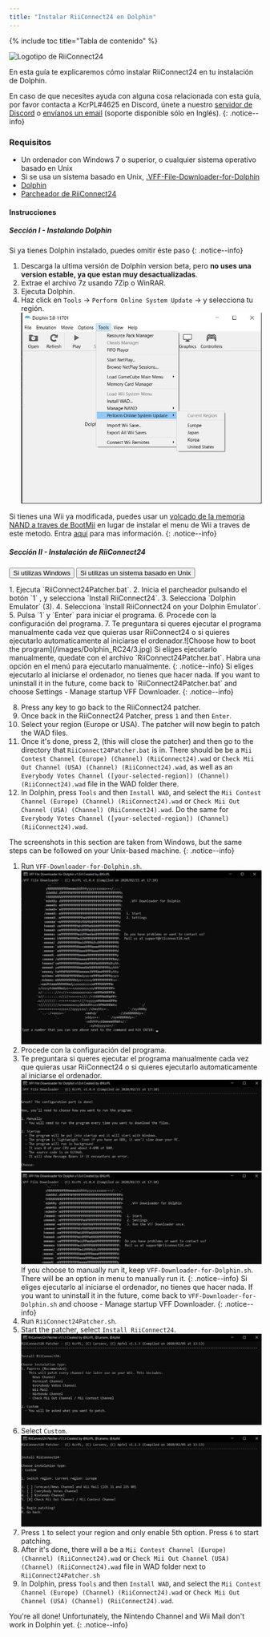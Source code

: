 ```yaml
---
title: "Instalar RiiConnect24 en Dolphin"
---
```


{% include toc title="Tabla de contenido" %}

![Logotipo de RiiConnect24](/images/WiiRC24Logo.jpg)

En esta guía te explicaremos cómo instalar RiiConnect24 en tu instalación de Dolphin.

En caso de que necesites ayuda con alguna cosa relacionada con esta guía, por favor contacta a KcrPL#4625 en Discord, únete a nuestro [servidor de Discord](https://discord.gg/rc24) o [envíanos un email](mailto:support@riiconnect24.net) (soporte disponible sólo en Inglés).
{: .notice--info}

### Requisitos

* Un ordenador con Windows 7 o superior, o cualquier sistema operativo basado en Unix
* Si se usa un sistema basado en Unix, [.VFF-File-Downloader-for-Dolphin](https://github.com/RiiConnect24/.VFF-File-Downloader-for-Dolphin/releases)
* [Dolphin](https://dolphin-emu.org/download/)
* [Parcheador de RiiConnect24](https://github.com/RiiConnect24/RiiConnect24-Patcher/releases)

#### Instrucciones

##### Sección I - Instalando Dolphin

Si ya tienes Dolphin instalado, puedes omitir éste paso
{: .notice--info}

1. Descarga la ultima versión de Dolphin version beta, pero **no uses una version estable, ya que estan muy desactualizadas**.
2. Extrae el archivo 7z usando 7Zip o WinRAR.
3. Ejecuta Dolphin.
4. Haz click en `Tools` -> `Perform Online System Update` -> y selecciona tu región. ![Actualizar la consola por Internet](/images/Dolphin_RC24/1.jpg)

Si tienes una Wii ya modificada, puedes usar un [volcado de la memoria NAND a traves de BootMii](bootmii) en lugar de instalar el menu de Wii a traves de este metodo. Entra [aquí](https://wiki.dolphin-emu.org/index.php?title=NAND_Usage_Guide) para mas información.
{: .notice--info}

##### Sección II - Instalación de RiiConnect24

<button class="tablinks btn btn--large btn--primary" id="defaultOpen" onclick="openTab(event, 'windows')">Si utilizas Windows</button>
<button class="tablinks btn btn--large btn--info" onclick="openTab(event, 'unix')">Si utilizas un sistema basado en Unix</button>

<div id="windows" class="blanktabcontent" markdown="1">
1. Ejecuta `RiiConnect24Patcher.bat`.
2. Inicia el parcheador pulsando el botón `1` , y selecciona `Install RiiConnect24`.
3. Selecciona `Dolphin Emulator` (3).
4. Selecciona `Install RiiConnect24 on your Dolphin Emulator`.
5. Pulsa `1` y `Enter` para iniciar el programa.
6. Procede con la configuración del programa.
7. Te preguntara si queres ejecutar el programa manualmente cada vez que quieras usar RiiConnect24 o si quieres ejecutarlo automaticamente al iniciarse el ordenador.![Choose how to boot the program](/images/Dolphin_RC24/3.jpg)
Si eliges ejecutarlo manualmente, quedate con el archivo `RiiConnect24Patcher.bat`. Habra una opción en el menú para ejecutarlo manualmente.
{: .notice--info}
Si eliges ejecutarlo al iniciarse el ordenador, no tienes que hacer nada. If you want to uninstall it in the future, come back to `RiiConnect24Patcher.bat` and choose Settings - Manage startup VFF Downloader.
{: .notice--info}

8. Press any key to go back to the RiiConnect24 patcher.
9. Once back in the RiiConnect24 Patcher, press `1` and then `Enter`.
10. Select your region (Europe or USA). The patcher will now begin to patch the WAD files.
11. Once it's done, press 2, (this will close the patcher) and then go to the directory that `RiiConnect24Patcher.bat` is in. There should be be a `Mii Contest Channel (Europe) (Channel) (RiiConnect24).wad` or `Check Mii Out Channel (USA) (Channel) (RiiConnect24).wad`, as well as an `Everybody Votes Channel ([your-selected-region]) (Channel) (RiiConnect24).wad` file in the WAD folder there.
12. In Dolphin, press `Tools` and then `Install WAD`, and select the `Mii Contest Channel (Europe) (Channel) (RiiConnect24).wad` or `Check Mii Out Channel (USA) (Channel) (RiiConnect24).wad`. Do the same for `Everybody Votes Channel ([your-selected-region]) (Channel) (RiiConnect24).wad`.
</div>

<div id="unix" class="blanktabcontent" markdown="1">
The screenshots in this section are taken from Windows, but the same steps can be followed on your Unix-based machine.
{: .notice--info}

1. Run `VFF-Downloader-for-Dolphin.sh`. ![Menú principal](/images/Dolphin_RC24/2.jpg)
3. Procede con la configuración del programa.
4. Te preguntara si queres ejecutar el programa manualmente cada vez que quieras usar RiiConnect24 o si quieres ejecutarlo automaticamente al iniciarse el ordenador.![Choose how to boot the program](/images/Dolphin_RC24/3.jpg)
![Run once](/images/Dolphin_RC24/4.jpg)
If you choose to manually run it, keep `VFF-Downloader-for-Dolphin.sh`. There will be an option in menu to manually run it.
{: .notice--info}
Si eliges ejecutarlo al iniciarse el ordenador, no tienes que hacer nada. If you want to uninstall it in the future, come back to `VFF-Downloader-for-Dolphin.sh` and choose - Manage startup VFF Downloader.
{: .notice--info}
5. Run `RiiConnect24Patcher.sh`.
6. Start the patcher, select `Install RiiConnect24`. ![Select Custom](/images/Dolphin_RC24/5.jpg)
7. Select `Custom`. ![Select Check Mii Out Channel](/images/Dolphin_RC24/6.jpg)
8. Press `1` to select your region and only enable 5th option. Press `6` to start patching.
9. After it's done, there will a be a `Mii Contest Channel (Europe) (Channel) (RiiConnect24).wad` or `Check Mii Out Channel (USA) (Channel) (RiiConnect24).wad` file in WAD folder next to `RiiConnect24Patcher.sh`
10. In Dolphin, press `Tools` and then `Install WAD`, and select the `Mii Contest Channel (Europe) (Channel) (RiiConnect24).wad` or `Check Mii Out Channel (USA) (Channel) (RiiConnect24).wad`.
</div>

You're all done! Unfortunately, the Nintendo Channel and Wii Mail don't work in Dolphin yet.
{: .notice--info}

<script>
    let tabcontent = document.getElementsByClassName("blanktabcontent");
    let tablinks = document.getElementsByClassName("tablinks");

    function openTab(evt, tabName) {
        let element;

        for (element of tabcontent) {
            element.style.display = "none";
        }

        for (element of tablinks) {
            element.className = element.className.replace("btn--primary", "btn--info");
            if (!element.className.includes('btn--info'))
                element.className += " btn--info";
        }

        document.getElementById(tabName).style.display = "block";
        evt.currentTarget.className = evt.currentTarget.className.replace("btn--info", "btn--primary");
    }

    // Get the element with id="defaultOpen" and click on it
    document.getElementById("defaultOpen").click();
</script>
